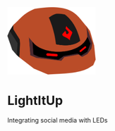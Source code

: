 <img width="200" src="https://raw.githubusercontent.com/FrankWhoee/LightItUp/master/assets/logo.svg">

# LightItUp
Integrating social media with LEDs
